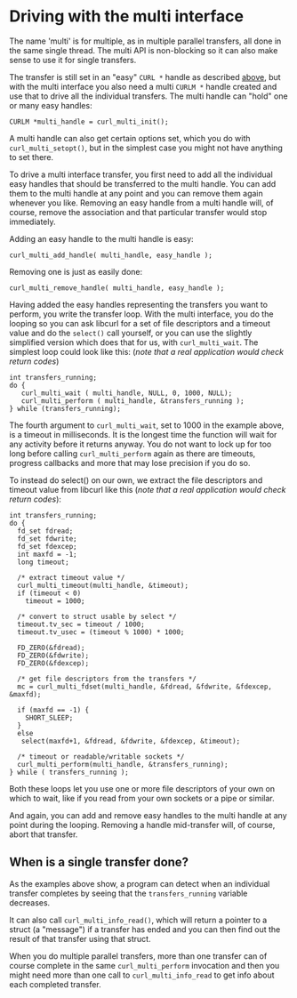 # Driving with the multi interface

The name 'multi' is for multiple, as in multiple parallel transfers, all done
in the same single thread. The multi API is non-blocking so it can also make
sense to use it for single transfers.

The transfer is still set in an "easy" `CURL *` handle as described
[above](../easyhandle.md), but with the multi interface you also need a
multi `CURLM *` handle created and use that to drive all the individual
transfers. The multi handle can "hold" one or many easy handles:

    CURLM *multi_handle = curl_multi_init();

A multi handle can also get certain options set, which you do with
`curl_multi_setopt()`, but in the simplest case you might not have anything to
set there.

To drive a multi interface transfer, you first need to add all the individual
easy handles that should be transferred to the multi handle. You can add them
to the multi handle at any point and you can remove them again whenever you
like. Removing an easy handle from a multi handle will, of course, remove the
association and that particular transfer would stop immediately.

Adding an easy handle to the multi handle is easy:

    curl_multi_add_handle( multi_handle, easy_handle );

Removing one is just as easily done:

    curl_multi_remove_handle( multi_handle, easy_handle );

Having added the easy handles representing the transfers you want to perform,
you write the transfer loop. With the multi interface, you do the looping so
you can ask libcurl for a set of file descriptors and a timeout value and do
the `select()` call yourself, or you can use the slightly simplified version
which does that for us, with `curl_multi_wait`. The simplest loop could look
like this: (*note that a real application would check return codes*)

    int transfers_running;
    do {
       curl_multi_wait ( multi_handle, NULL, 0, 1000, NULL);
       curl_multi_perform ( multi_handle, &transfers_running );
    } while (transfers_running);

The fourth argument to `curl_multi_wait`, set to 1000 in the example above, is
a timeout in milliseconds. It is the longest time the function will wait for
any activity before it returns anyway. You do not want to lock up for too long
before calling `curl_multi_perform` again as there are timeouts, progress
callbacks and more that may lose precision if you do so.

To instead do select() on our own, we extract the file descriptors and timeout
value from libcurl like this (*note that a real application would check return
codes*):

    int transfers_running;
    do {
      fd_set fdread;
      fd_set fdwrite;
      fd_set fdexcep;
      int maxfd = -1;
      long timeout;

      /* extract timeout value */
      curl_multi_timeout(multi_handle, &timeout);
      if (timeout < 0)
        timeout = 1000;

      /* convert to struct usable by select */
      timeout.tv_sec = timeout / 1000;
      timeout.tv_usec = (timeout % 1000) * 1000;

      FD_ZERO(&fdread);
      FD_ZERO(&fdwrite);
      FD_ZERO(&fdexcep);

      /* get file descriptors from the transfers */
      mc = curl_multi_fdset(multi_handle, &fdread, &fdwrite, &fdexcep, &maxfd);

      if (maxfd == -1) {
        SHORT_SLEEP;
      }
      else
       select(maxfd+1, &fdread, &fdwrite, &fdexcep, &timeout);

      /* timeout or readable/writable sockets */
      curl_multi_perform(multi_handle, &transfers_running);
    } while ( transfers_running );

Both these loops let you use one or more file descriptors of your own on which
to wait, like if you read from your own sockets or a pipe or similar.

And again, you can add and remove easy handles to the multi handle at any
point during the looping. Removing a handle mid-transfer will, of course, abort
that transfer.

## When is a single transfer done?

As the examples above show, a program can detect when an individual transfer
completes by seeing that the `transfers_running` variable decreases.

It can also call `curl_multi_info_read()`, which will return a pointer to a
struct (a "message") if a transfer has ended and you can then find out the
result of that transfer using that struct.

When you do multiple parallel transfers, more than one transfer can of course
complete in the same `curl_multi_perform` invocation and then you might need
more than one call to `curl_multi_info_read` to get info about each completed
transfer.

